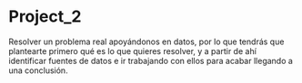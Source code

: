# Project_2
Resolver un problema real apoyándonos en datos, por lo que tendrás que plantearte primero qué es lo que quieres resolver, y a partir de ahí identificar fuentes de datos e ir trabajando con ellos para acabar llegando a una conclusión.
